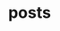 ---
layout: posts
title: posts
permalink: /posts/
author_profile: true
analytics: true
sidebar:
  - author
---